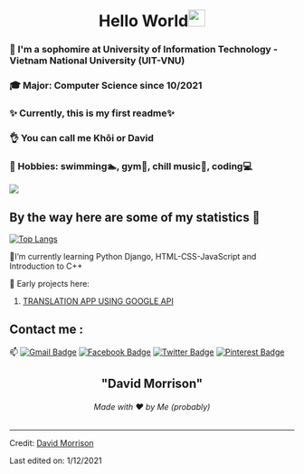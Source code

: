 <h1 align="center">Hello World<img src="https://github.com/souvikguria98/souvikguria98/blob/master/Hi.gif" width="30"> </h1>

### :school: I'm a sophomire at University of Information Technology - Vietnam National University (UIT-VNU)
### :mortar_board: Major: Computer Science since 10/2021
### :sparkles: Currently, this is my first readme:sparkles:
### :ok_hand: You can call me Khôi or David
### :heart_decoration: Hobbies: swimming:swimmer:, gym:muscle:, chill music:musical_score:, coding:computer:

<a href="https://www.youtube.com/watch?v=dQw4w9WgXcQ"><img src="https://user-images.githubusercontent.com/73097560/115834477-dbab4500-a447-11eb-908a-139a6edaec5c.gif"></a>

## By the way here are some of my statistics 🚀
[![Top Langs](https://github-readme-stats.vercel.app/api/top-langs/?username=davidmorrison-08-30)](https://github.com/davidmorrison-08-30/github-readme-stats)

🌱I’m currently learning Python Django, HTML-CSS-JavaScript and Introduction to C++

:memo: Early projects here:
      
   1. <a href="https://github.com/davidmorrison-08-30/Translation-app.git">TRANSLATION APP USING GOOGLE API</a>


## Contact me : 
📫 [![Gmail Badge](https://img.shields.io/badge/-21521009@gm.uit.edu.vn-blue?style=flat-roundedrectangle&logo=Gmail&logoColor=white&link=mailto:asthiseta@gmail.com)](asthiseta@gmail.com)
[![Facebook Badge](https://img.shields.io/badge/-Khôi_Nguyễn_-E4405F?style=flat-roundedrectangle&logo=facebook&logoColor=white&link=https://www.facebook.com/khoidavidne/)](https://www.facebook.com/khoidavidne/)
[![Twitter Badge](https://img.shields.io/badge/-David_Ng_-E4405F?style=flat-roundedrectangle&logo=twitter&logoColor=white&link=https://twitter.com/DavidNg81364148)](https://twitter.com/DavidNg81364148)
[![Pinterest Badge](https://img.shields.io/badge/-david_morrison_-E4405F?style=flat-roundedrectangle&logo=pinterest&logoColor=white&link=https://www.pinterest.com/khoisupercf/_saved/)](https://www.pinterest.com/khoisupercf/_saved/)

<h2 align="center">"David Morrison"</h2>
<h6 align="center">Made with ❤️ by Me (probably)</h6>

------
Credit: [David Morrison](https://github.com/davidmorrison-08-30/)

Last edited on: 1/12/2021


